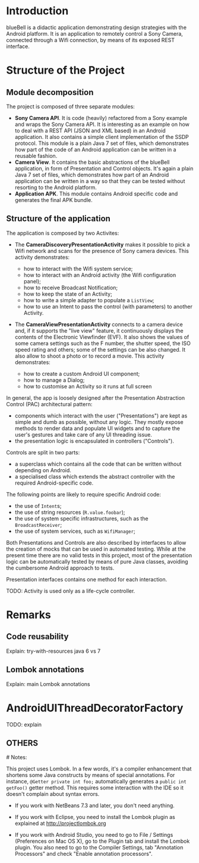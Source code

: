 # Introduction

blueBell is a didactic application demonstrating design strategies with the Android platform. It is an application to
remotely control a Sony Camera, connected through a Wifi connection, by means of its exposed REST interface.

# Structure of the Project

## Module decomposition

The project is composed of three separate modules:

* **Sony Camera API**. It is code (heavily) refactored from a Sony example and wraps the Sony Camera API. It is interesting
  as an example on how to deal with a REST API (JSON and XML based) in an Android application. It also contains a simple
  client implementation of the SSDP protocol. This module is a plain Java 7 set of files, which demonstrates how part of
  the code of an Android application can be written in a reusable fashion.
* **Camera View**. It contains the basic abstractions of the blueBell application, in form of Presentation and Control 
  objects. It's again a plain Java 7 set of files, which demonstrates how part of an Android application can be written
  in a way so that they can be tested without resorting to the Android platform.
* **Application APK**. This module contains Android specific code and generates the final APK bundle.


## Structure of the application

The application is composed by two Activites:

* The **CameraDiscoveryPresentationActivity** makes it possible to pick a Wifi network and scans for the presence of Sony
  camera devices. This activity demonstrates:
    * how to interact with the Wifi system service;
    * how to interact with an Android activity (the Wifi configuration panel);
    * how to receive Broadcast Notification;
    * how to keep the state of an Activity;
    * how to write a simple adapter to populate a ``ListView``;
    * how to use an Intent to pass the control (with parameters) to another Activity.

* The **CameraViewPresentationActivity** connects to a camera device and, if it supports the "live view" feature, it 
  continuously displays the contents of the Electronic Viewfinder (EVF). It also shows the values of some camera 
  settings such as the F number, the shutter speed, the ISO speed rating and others; some of the settings can be also
  changed. It also allow to shoot a photo or to record a movie. This activity demonstrates:
    * how to create a custom Android UI component;
    * how to manage a Dialog;
    * how to customise an Activity so it runs at full screen

In general, the app is loosely designed after the Presentation Abstraction Control (PAC) architectural pattern:

  * components which interact with the user ("Presentations") are kept as simple and dumb as possible, without any
    logic. They mostly expose methods to render data and populate UI widgets and to capture the user's gestures and
    take care of any UI threading issue.
  * the presentation logic is encapsulated in controllers ("Controls").

Controls are split in two parts:

  * a superclass which contains all the code that can be written without depending on Android.
  * a specialised class which extends the abstract controller with the required Android-specific code.

The following points are likely to require specific Android code:

  * the use of ``Intent``s;
  * the use of string resources (``R.value.foobar``);
  * the use of system specific infrastructures, such as the ``BroadcastReceiver``;
  * the use of system services, such as ``WifiManager``;
 
Both Presentations and Controls are also described by interfaces to allow the creation of mocks that can be used in
automated testing. While at the present time there are no valid tests in this project, most of the presentation logic
can be automatically tested by means of pure Java classes, avoiding the cumbersome Android approach to tests.

Presentation interfaces contains one method for each interaction.

TODO: Activity is used only as a life-cycle controller.


# Remarks

## Code reusability 

Explain: try-with-resources java 6 vs 7

## Lombok annotations

Explain: main Lombok annotations

# AndroidUIThreadDecoratorFactory

TODO: explain



## OTHERS



# Notes:

This project uses Lombok. In a few words, it's a compiler enhancement that shortens some Java constructs by means of 
special annotations. For instance, ``@Getter private int foo;`` automatically generates a ``public int getFoo()`` getter method.
This requires some interaction with the IDE so it doesn't complain about syntax errors.

* If you work with NetBeans 7.3 and later, you don't need anything.

* If you work with Eclipse, you need to install the Lombok plugin as explained at http://projectlombok.org

* If you work with Android Studio, you need to go to File / Settings (Preferences on Mac OS X), go to the Plugin tab and
  install the Lombok plugin. You also need to go to the Compiler Settings, tab "Annotation Processors" and check
  "Enable annotation processors".


